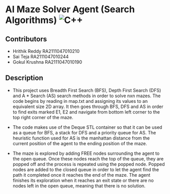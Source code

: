 
# AI Maze Solver Agent (Search Algorithms) ![C++](https://img.shields.io/badge/c++-%2300599C.svg?style=for-the-badge&logo=c%2B%2B&logoColor=white)


## Contributors 

* Hrithik Reddy RA2111047010210
* Sai Teja RA2111047010244
* Gokul Krushna RA2111047010190

## Description 

* This project uses Breadth First Search (BFS), Depth First Search (DFS) and A * Search (AS) search methods in order to solve nxn mazes. The code begins by reading in map.txt and assigning its values to an equivalent size 2D array. It then goes through BFS, DFS and AS in order to find exits marked E1, E2 and navigate from bottom left corner to the top right corner of the maze.

* The code makes use of the Deque STL container so that it can be used as a queue for BFS, a stack for DFS and a priority queue for AS. The heuristic function used for AS is the manhattan distance from the current position of the agent to the ending position of the maze.

* The maze is explored by adding FREE nodes surrounding the agent to the open queue. Once these nodes reach the top of the queue, they are popped off and the process is repeated using the popped node. Popped nodes are added to the closed queue in order to let the agent find the path it completed once it reaches the end of the maze. The agent finishes its exploration when it reaches an exit state or there are no nodes left in the open queue, meaning that there is no solution.
